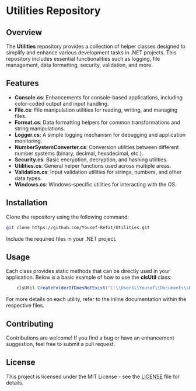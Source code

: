 # Utilities Repository

## Overview
The **Utilities** repository provides a collection of helper classes designed to simplify and enhance various development tasks in .NET projects. This repository includes essential functionalities such as logging, file management, data formatting, security, validation, and more.

## Features
- **Console.cs**: Enhancements for console-based applications, including color-coded output and input handling.
- **File.cs**: File manipulation utilities for reading, writing, and managing files.
- **Format.cs**: Data formatting helpers for common transformations and string manipulations.
- **Logger.cs**: A simple logging mechanism for debugging and application monitoring.
- **NumberSystemConverter.cs**: Conversion utilities between different number systems (binary, decimal, hexadecimal, etc.).
- **Security.cs**: Basic encryption, decryption, and hashing utilities.
- **Utilities.cs**: General helper functions used across multiple areas.
- **Validation.cs**: Input validation utilities for strings, numbers, and other data types.
- **Windows.cs**: Windows-specific utilities for interacting with the OS.

## Installation
Clone the repository using the following command:
```sh
git clone https://github.com/Yousef-Refat/Utilities.git
```
Include the required files in your .NET project.

## Usage
Each class provides static methods that can be directly used in your application. Below is a basic example of how to use the **clsUtil** class:
```csharp
    clsUtil.CreateFolderIfDoesNotExist("C:\\Users\\Yousef\\Documents\\New Folder");
```
For more details on each utility, refer to the inline documentation within the respective files.

## Contributing
Contributions are welcome! If you find a bug or have an enhancement suggestion, feel free to submit a pull request.

## License
This project is licensed under the MIT License - see the [LICENSE](LICENSE) file for details.